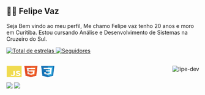 ## 👨‍💻 Felipe Vaz

Seja Bem vindo ao meu perfil, Me chamo Felipe vaz tenho 20 anos e moro em Curitiba. Estou cursando Análise e Desenvolvimento de Sistemas na Cruzeiro do Sul.

  </a> 
    <a href="https://github.com/lipezx41?tab=repositories&sort=stargazers">
        <img 
            alt="Total de estrelas" 
            title="Total de estrelas GitHub" 
            src="https://custom-icon-badges.demolab.com/github/stars/lipezx41?color=55960c&style=for-the-badge&labelColor=488207&logo=star&label=estrelas"
        />
  </a>
      </a>
    <a href="https://github.com/lipezx41?tab=followers">
        <img 
            alt="Seguidores" 
            title="Me siga no GitHub" 
            src="https://custom-icon-badges.demolab.com/github/followers/lipezx41?color=236ad3&labelColor=1155ba&style=for-the-badge&logo=github&label=Seguidores&logoColor=white"
        />
    </a>
</p>
<div style="display: inline_block"><br>
  <img align="center" alt="lipe-Js" height="30" width="40" src="https://raw.githubusercontent.com/devicons/devicon/master/icons/javascript/javascript-plain.svg">
  <img align="center" alt="lipe-HTML" height="30" width="40" src="https://raw.githubusercontent.com/devicons/devicon/master/icons/html5/html5-original.svg">
  <img align="center" alt="lipe-CSS" height="30" width="40" src="https://raw.githubusercontent.com/devicons/devicon/master/icons/css3/css3-original.svg">
	 <img align="right" alt="lipe-dev" height="200" src="https://media1.giphy.com/media/v1.Y2lkPTc5MGI3NjExcTY3YjZ3dWgydm16OWp0eHFrbzdoZDBjbWp5OXh6cmN2cndibHZzdCZlcD12MV9pbnRlcm5hbF9naWZfYnlfaWQmY3Q9Zw/Ifm1CfPNDDQAFWOjJu/giphy.gif"
</div>


 <div> 


 

  <a href = "mailto:felipeazazaz70@gmail.com"><img src="https://img.shields.io/badge/-Gmail-%23333?style=for-the-badge&logo=gmail&logoColor=white" target="_blank"></a>
  <a href="www.linkedin.com/in/felipe-vaz-63360525b" target="_blank"><img src="https://img.shields.io/badge/-LinkedIn-%230077B5?style=for-the-badge&logo=linkedin&logoColor=white" target="_blank"></a> 
  
</div>
